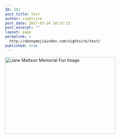 ```yaml
---
ID: 281
post_title: Test
author: sightsite
post_date: 2017-03-24 18:15:13
post_excerpt: ""
layout: page
permalink: >
  http://dannymejiaindev.com/sightsite/test/
published: true
---
```

<img id="longdesc-return-232" class="alignleft size-full wp-image-232" tabindex="-1" src="http://dannymejiaindev.com/sightsite/wp-content/uploads/2017/03/6909542.jpg" alt="Jane Mattson Memorial Fun Image" width="364" height="253" longdesc="http://dannymejiaindev.com/sightsite?longdesc=232&referrer=281" />